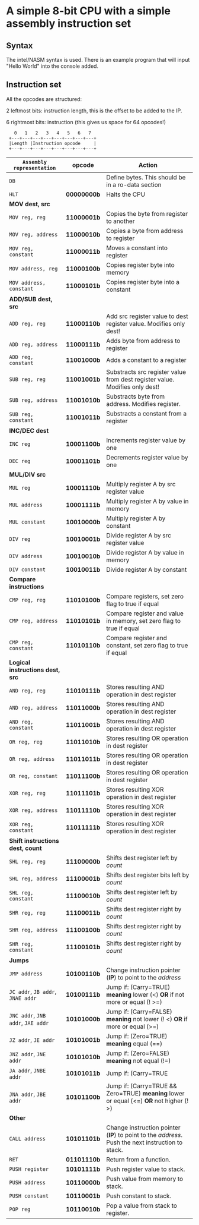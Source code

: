 # A simple 8-bit CPU with a simple assembly instruction set

## Syntax

The intel/NASM syntax is used. There is an example program that will input "Hello World" into the console added.


## Instruction set

All the opcodes are structured:

2 leftmost bits: instruction length, this is the offset to be added to the IP.

6 rightmost bits: instruction (this gives us space for 64 opcodes!)
```
   0   1   2   3   4   5   6   7
 +---+---+---+---+---+---+---+---+
 |Length |Instruction opcode     |
 +---+---+---+---+---+---+---+---+
```

| `Assembly representation`       |  opcode  | Action |
| ------------- | :-----:| ------|
| `DB` |  | Define bytes. This should be in a ro-data section |
| `HLT` | **00000000b** | Halts the CPU |
|**MOV dest, src**|||
| `MOV reg, reg`   |  **11000001b** | Copies the byte from register to another |
| `MOV reg, address`    |   **11000010b** | Copies a byte from address to register |
| `MOV reg, constant`    |   **11000011b** | Moves a constant into register |
| `MOV address, reg`    |   **11000100b** | Copies register byte into memory |
| `MOV address, constant`    |   **11000101b** | Copies register byte into a constant |
|**ADD/SUB dest, src**|||
| `ADD reg, reg` | **11000110b** | Add src register value to dest register value. Modifies only dest! |
| `ADD reg, address` | **11000111b** | Adds byte from address to register | 
| `ADD reg, constant` | **11001000b** | Adds a constant to a register |
| `SUB reg, reg` | **11001001b** | Substracts src register value from dest register value. Modifies only dest! |
| `SUB reg, address` | **11001010b** | Substracts byte from address. Modifies register. |
| `SUB reg, constant` | **11001011b** | Substracts a constant from a register |
|**INC/DEC dest**|||
| `INC reg` | **10001100b** | Increments register value by one |
| `DEC reg` | **10001101b** | Decrements register value by one |
|**MUL/DIV src**|||
| `MUL reg` | **10001110b** | Multiply register A by src register value |
| `MUL address` | **10001111b** | Multiply register A by value in memory |
| `MUL constant` | **10010000b** | Multiply register A by constant |
| `DIV reg` | **10010001b** | Divide register A by src register value |
| `DIV address` | **10010010b** | Divide register A by value in memory |
| `DIV constant` | **10010011b** | Divide register A by constant |
|**Compare instructions**|| |
| `CMP reg, reg` | **11010100b** | Compare registers, set zero flag to true if equal |
| `CMP reg, address` | **11010101b** | Compare register and value in memory, set zero flag to true if equal |
| `CMP reg, constant` | **11010110b** | Compare register and constant, set zero flag to true if equal |
|**Logical instructions dest, src**|||
| `AND reg, reg` | **11010111b** | Stores resulting AND operation in dest register |
| `AND reg, address` | **11011000b** | Stores resulting AND operation in dest register |
| `AND reg, constant` | **11011001b** | Stores resulting AND operation in dest register |
| `OR reg, reg` | **11011010b** | Stores resulting OR operation in dest register |
| `OR reg, address` | **11011011b** | Stores resulting OR operation in dest register |
| `OR reg, constant` | **11011100b** | Stores resulting OR operation in dest register |
| `XOR reg, reg` | **11011101b** | Stores resulting XOR operation in dest register |
| `XOR reg, address` | **11011110b** | Stores resulting XOR operation in dest register |
| `XOR reg, constant` | **11011111b** | Stores resulting XOR operation in dest register |
|**Shift instructions dest, count**|||
| `SHL reg, reg` | **11100000b** | Shifts dest register left by *count* |
| `SHL reg, address` | **11100001b** | Shifts dest register bits left by *count* |
| `SHL reg, constant` | **11100010b** | Shifts dest register left by *count* |
| `SHR reg, reg` | **11100011b** | Shifts dest register right by *count* |
| `SHR reg, address` | **11100100b** | Shifts dest register right by *count* |
| `SHR reg, constant` | **11100101b** | Shifts dest register right by *count* |
|**Jumps**|||
| `JMP address` | **10100110b** | Change instruction pointer (**IP**) to point to the *address* |
| `JC addr`, `JB addr`, `JNAE addr` | **10100111b** | Jump if: (Carry=TRUE) **meaning** lower (<) **OR** if not more or equal (! >=) |
| `JNC addr`, `JNB addr`, `JAE addr` | **10101000b** | Jump if: (Carry=FALSE) **meaning** not lower (! <) **OR** if more or equal (>=) |
| `JZ addr`, `JE addr` | **10101001b** | Jump if: (Zero=TRUE) **meaning** equal (==) |
| `JNZ addr`, `JNE addr` | **10101010b** | Jump if: (Zero=FALSE) **meaning** not equal (!=) |
| `JA addr`, `JNBE addr` | **10101011b** | Jump if: (Carry=TRUE || Zero=TRUE) **meaning** higher (>) **OR** not less or equal (! <=) |
| `JNA addr`, `JBE addr` | **10101100b** | Jump if: (Carry=TRUE && Zero=TRUE) **meaning** lower or equal (<=) **OR** not higher (! >) |
|**Other**|||
| `CALL address` | **10101101b** | Change instruction pointer (**IP**) to point to the *address*. Push the next instruction to stack. |
| `RET` | **01101110b** | Return from a function. |
| `PUSH register` | **10101111b** | Push register value to stack. |
| `PUSH address` | **10110000b** | Push value from memory to stack. |
| `PUSH constant` | **10110001b** | Push constant to stack. |
| `POP reg` | **10110010b** | Pop a value from stack to register. |